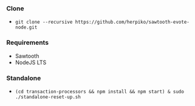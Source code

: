 ### Clone

- `git clone --recursive https://github.com/herpiko/sawtooth-evote-node.git`

### Requirements

- Sawtooth
- NodeJS LTS

### Standalone

- `(cd transaction-processors && npm install && npm start) & sudo ./standalone-reset-up.sh`
